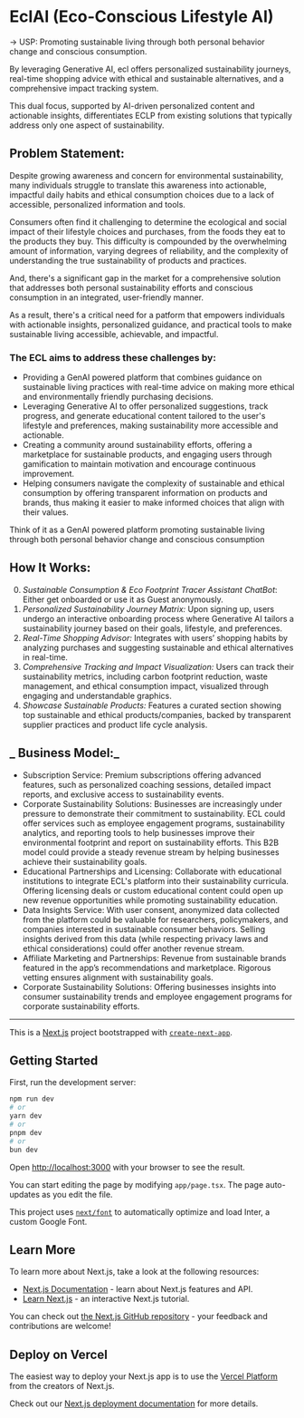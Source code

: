 # EclAI (Eco-Conscious Lifestyle AI)

-> USP: Promoting sustainable living through both personal behavior change and conscious consumption.

By leveraging Generative AI, ecl offers personalized sustainability journeys, real-time shopping advice with ethical and sustainable alternatives, and a comprehensive impact tracking system.

This dual focus, supported by AI-driven personalized content and actionable insights, differentiates ECLP from existing solutions that typically address only one aspect of sustainability.

## Problem Statement:

Despite growing awareness and concern for environmental sustainability, many individuals struggle to translate this awareness into actionable, impactful daily habits and ethical consumption choices due to a lack of accessible, personalized information and tools.

Consumers often find it challenging to determine the ecological and social impact of their lifestyle choices and purchases, from the foods they eat to the products they buy. This difficulty is compounded by the overwhelming amount of information, varying degrees of reliability, and the complexity of understanding the true sustainability of products and practices.

And, there's a significant gap in the market for a comprehensive solution that addresses both personal sustainability efforts and conscious consumption in an integrated, user-friendly manner.

As a result, there's a critical need for a patform that empowers individuals with actionable insights, personalized guidance, and practical tools to make sustainable living accessible, achievable, and impactful.

### The ECL aims to address these challenges by:

- Providing a GenAI powered platform that combines guidance on sustainable living practices with real-time advice on making more ethical and environmentally friendly purchasing decisions.
- Leveraging Generative AI to offer personalized suggestions, track progress, and generate educational content tailored to the user's lifestyle and preferences, making sustainability more accessible and actionable.
- Creating a community around sustainability efforts, offering a marketplace for sustainable products, and engaging users through gamification to maintain motivation and encourage continuous improvement.
- Helping consumers navigate the complexity of sustainable and ethical consumption by offering transparent information on products and brands, thus making it easier to make informed choices that align with their values.

Think of it as a GenAI powered platform promoting sustainable living through both personal behavior change and conscious consumption

## How It Works:

0. _Sustainable Consumption & Eco Footprint Tracer Assistant ChatBot_: Either get onboarded or use it as Guest anonymously.
1. _Personalized Sustainability Journey Matrix:_ Upon signing up, users undergo an interactive onboarding process where Generative AI tailors a sustainability journey based on their goals, lifestyle, and preferences.
2. _Real-Time Shopping Advisor:_ Integrates with users’ shopping habits by analyzing purchases and suggesting sustainable and ethical alternatives in real-time.
3. _Comprehensive Tracking and Impact Visualization:_ Users can track their sustainability metrics, including carbon footprint reduction, waste management, and ethical consumption impact, visualized through engaging and understandable graphics.
4. _Showcase Sustainable Products:_ Features a curated section showing top sustainable and ethical products/companies, backed by transparent supplier practices and product life cycle analysis.

## _ Business Model:_

- Subscription Service: Premium subscriptions offering advanced features, such as personalized coaching sessions, detailed impact reports, and exclusive access to sustainability events.
- Corporate Sustainability Solutions: Businesses are increasingly under pressure to demonstrate their commitment to sustainability. ECL could offer services such as employee engagement programs, sustainability analytics, and reporting tools to help businesses improve their environmental footprint and report on sustainability efforts. This B2B model could provide a steady revenue stream by helping businesses achieve their sustainability goals.
- Educational Partnerships and Licensing: Collaborate with educational institutions to integrate ECL's platform into their sustainability curricula. Offering licensing deals or custom educational content could open up new revenue opportunities while promoting sustainability education.
- Data Insights Service: With user consent, anonymized data collected from the platform could be valuable for researchers, policymakers, and companies interested in sustainable consumer behaviors. Selling insights derived from this data (while respecting privacy laws and ethical considerations) could offer another revenue stream.
- Affiliate Marketing and Partnerships: Revenue from sustainable brands featured in the app’s recommendations and marketplace. Rigorous vetting ensures alignment with sustainability goals.
- Corporate Sustainability Solutions: Offering businesses insights into consumer sustainability trends and employee engagement programs for corporate sustainability efforts.

---

This is a [Next.js](https://nextjs.org/) project bootstrapped with [`create-next-app`](https://github.com/vercel/next.js/tree/canary/packages/create-next-app).

## Getting Started

First, run the development server:

```bash
npm run dev
# or
yarn dev
# or
pnpm dev
# or
bun dev
```

Open [http://localhost:3000](http://localhost:3000) with your browser to see the result.

You can start editing the page by modifying `app/page.tsx`. The page auto-updates as you edit the file.

This project uses [`next/font`](https://nextjs.org/docs/basic-features/font-optimization) to automatically optimize and load Inter, a custom Google Font.

## Learn More

To learn more about Next.js, take a look at the following resources:

- [Next.js Documentation](https://nextjs.org/docs) - learn about Next.js features and API.
- [Learn Next.js](https://nextjs.org/learn) - an interactive Next.js tutorial.

You can check out [the Next.js GitHub repository](https://github.com/vercel/next.js/) - your feedback and contributions are welcome!

## Deploy on Vercel

The easiest way to deploy your Next.js app is to use the [Vercel Platform](https://vercel.com/new?utm_medium=default-template&filter=next.js&utm_source=create-next-app&utm_campaign=create-next-app-readme) from the creators of Next.js.

Check out our [Next.js deployment documentation](https://nextjs.org/docs/deployment) for more details.
